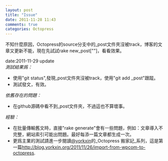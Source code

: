 ```yaml
---
layout: post
title: "Issue"
date: 2011-11-28 11:43
comments: true
categories: Octopress 
---
```

不知什麼原因，Octopress的source分支中的_post文件夾沒被track，博客的文章又更新不能，現在先試試rake new_post[""]，看看效果。

date:2011-11-29 update  
_測試結果爲：_  
-    使用"git status",發現_post文件夾沒被track，使用"git add _post"跟蹤。  
-    測試發文，有效。  

_依舊存在的問題：_  <!-- more -->
-    在github源碼中看不到_post文件夾，不過這也不算壞事。

_經驗：_  
-   在批量傳輸舊文時，直接"rake generate"會有一些問題，例如：文章導入不完整，網站索引可能出問題。最好每添一篇文章都生成一次。
-   更爲主業的測試請進一步閱讀[@yorkxin](https://twitter.com/#!/yorkxin)的_Octopress 搬家記_系列，這是第一篇<http://blog.yorkxin.org/2011/11/26/import-from-wpcom-to-octopress>.

